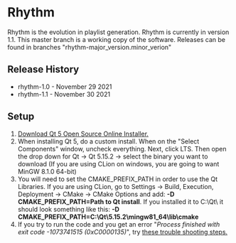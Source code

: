 # Rhythm

Rhythm is the evolution in playlist generation.  Rhythm is currently in version 1.1.  This master branch is a working copy
of the software.  Releases can be found in branches "rhythm-major_version.minor_verion"

## Release History
- rhythm-1.0 - November 29 2021
- rhythm-1.1 - November 30 2021

## Setup
1) [Download Qt 5 Open Source Online Installer.](https://www.qt.io/download-qt-installer?hsCtaTracking=99d9dd4f-5681-48d2-b096-470725510d34%7C074ddad0-fdef-4e53-8aa8-5e8a876d6ab4)  
2) When installing Qt 5, do a custom install.  When on the "Select Components" window, uncheck everything. Next, click
LTS.  Then open the drop down for Qt -> Qt 5.15.2 -> select the binary you want to download (If you are using CLion on
windows, you are going to want MinGW 8.1.0 64-bit)
3) You will need to set the CMAKE_PREFIX_PATH in order to use the Qt Libraries.  If you are using CLion, go to Settings
-> Build, Execution, Deployment -> CMake -> CMake Options and add: **-D CMAKE_PREFIX_PATH=Path to Qt install**.  If you 
installed it to C:\Qt\ it should look something like this: **-D CMAKE_PREFIX_PATH=C:\Qt\5.15.2\mingw81_64\lib\cmake**
4) If you try to run the code and you get an error "*Process finished with exit code -1073741515 (0xC0000135)*", try [these
trouble shooting steps.](https://www.jetbrains.com/help/clion/qt-tutorial.html#troubleshooting)